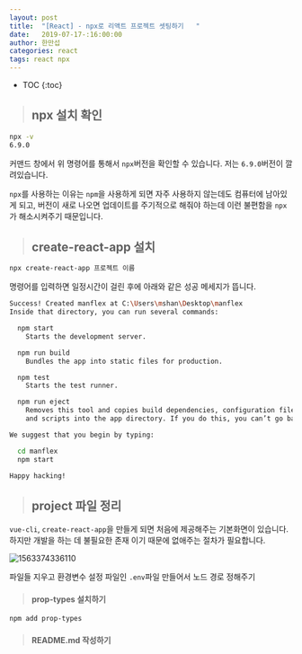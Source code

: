 ```yaml
---
layout: post
title:  "[React] - npx로 리액트 프로젝트 셋팅하기   "
date:   2019-07-17-:16:00:00
author: 한만섭
categories: react
tags: react npx 
---
```


* TOC
{:toc}

> ## npx 설치 확인 

```bash
npx -v
6.9.0
```

커맨드 창에서 위 명령어를 통해서 `npx`버전을 확인할 수 있습니다.   저는 `6.9.0`버전이 깔려있습니다.  

`npx`를 사용하는 이유는 `npm`을 사용하게 되면 자주 사용하지 않는데도 컴퓨터에 남아있게 되고, 버전이 새로 나오면 업데이트를 주기적으로 해줘야 하는데 이런 불편함을 `npx`가 해소시켜주기 때문입니다.  



> ## create-react-app 설치 

```bash
npx create-react-app 프로젝트 이름 
```

명령어를 입력하면 일정시간이 걸린 후에 아래와 같은 성공 메세지가 뜹니다.  

```bash
Success! Created manflex at C:\Users\mshan\Desktop\manflex
Inside that directory, you can run several commands:

  npm start
    Starts the development server.

  npm run build
    Bundles the app into static files for production.

  npm test
    Starts the test runner.

  npm run eject
    Removes this tool and copies build dependencies, configuration files
    and scripts into the app directory. If you do this, you can’t go back!

We suggest that you begin by typing:

  cd manflex
  npm start

Happy hacking!
```



> ## project 파일 정리 

`vue-cli`, `create-react-app`을 만들게 되면 처음에 제공해주는 기본화면이 있습니다. 하지만 개발을 하는 데 불필요한 존재 이기 때문에 없애주는 절차가 필요합니다.  



![1563374336110](C:\Users\mshan\AppData\Roaming\Typora\typora-user-images\1563374336110.png)

파일들 지우고 환경변수 설정 파일인 `.env`파일 만들어서 노드 경로 정해주기 



> #### prop-types 설치하기 

``` bash
npm add prop-types
```



> #### README.md 작성하기 

